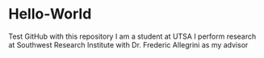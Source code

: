 # Hello-World
Test GitHub with this repository
I am a student at UTSA
I perform research at Southwest Research Institute with Dr. Frederic Allegrini as my advisor
